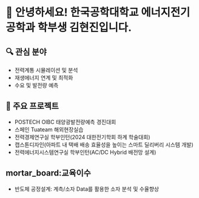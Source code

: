 # 👋 안녕하세요! 한국공학대학교 에너지전기공학과 학부생 김현진입니다.

## 🔍 관심 분야
- 전력계통 시뮬레이션 및 분석
- 재생에너지 연계 및 최적화
- 수요 및 발전량 예측

## 📌 주요 프로젝트
- POSTECH OIBC 태양광발전량예측 경진대회
- 스페인 Tuateam 해외현장실습
- 전력경제연구실 학부인턴(2024 대한전기학회 하계 학술대회)
- 캡스톤디자인(아파트 내 택배 배송 효율성을 높이는 스마트 딜리버리 시스템 개발)
- 전력에너지시스템연구실 학부인턴(AC/DC Hybrid 배전망 설계)

## mortar_board:교육이수
- 반도체 공정설계: 계측/소자 Data를 활용한 소자 분석 및 수율향상
